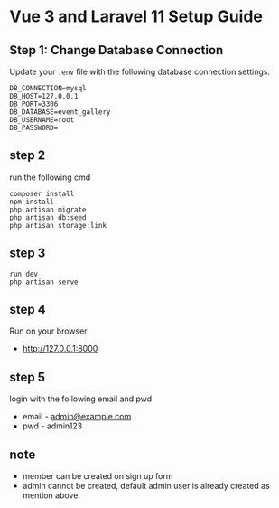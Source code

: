 
# Vue 3 and Laravel 11 Setup Guide

## Step 1: Change Database Connection

Update your `.env` file with the following database connection settings:

```env
DB_CONNECTION=mysql
DB_HOST=127.0.0.1
DB_PORT=3306
DB_DATABASE=event_gallery
DB_USERNAME=root
DB_PASSWORD=
```

## step 2
run the following cmd

```
composer install
npm install
php artisan migrate
php artisan db:seed
php artisan storage:link
```

## step 3
```
run dev
php artisan serve
```

## step 4
Run on your browser
* http://127.0.0.1:8000

## step 5
login with the following email and pwd
* email - admin@example.com
* pwd - admin123

## note ##
* member can be created on sign up form
* admin cannot be created, default admin user is already created as mention above.